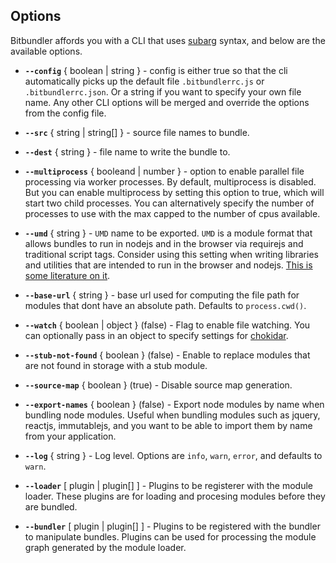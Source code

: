 ## Options

Bitbundler affords you with a CLI that uses [subarg](https://github.com/substack/subarg) syntax, and below are the available options.

- **`--config`** { boolean | string } - config is either true so that the cli automatically picks up the default file `.bitbundlerrc.js` or `.bitbundlerrc.json`. Or a string if you want to specify your own file name. Any other CLI options will be merged and override the options from the config file.

- **`--src`** { string | string[] } - source file names to bundle.

- **`--dest`** { string } - file name to write the bundle to.

- **`--multiprocess`** { booleand | number } - option to enable parallel file processing via worker processes. By default, multiprocess is disabled. But you can enable multiprocess by setting this option to true, which will start two child processes. You can alternatively specify the number of processes to use with the max capped to the number of cpus available.

- **`--umd`** { string } - `UMD` name to be exported. `UMD` is a module format that allows bundles to run in nodejs and in the browser via requirejs and traditional script tags. Consider using this setting when writing libraries and utilities that are intended to run in the browser and nodejs. [This is some literature on it](https://github.com/umdjs/umd).

- **`--base-url`** { string } - base url used for computing the file path for modules that dont have an absolute path. Defaults to `process.cwd()`.

- **`--watch`** { boolean | object } (false) - Flag to enable file watching. You can optionally pass in an object to specify settings for [chokidar](https://github.com/paulmillr/chokidar).

- **`--stub-not-found`** { boolean } (false) - Enable to replace modules that are not found in storage with a stub module.

- **`--source-map`** { boolean } (true) - Disable source map generation.

- **`--export-names`** { boolean } (false) - Export node modules by name when bundling node modules. Useful when bundling modules such as jquery, reactjs, immutablejs, and you want to be able to import them by name from your application.

- **`--log`** { string } - Log level. Options are `info`, `warn`, `error`, and defaults to `warn`.

- **`--loader`** [ plugin | plugin[] ] - Plugins to be registerer with the module loader. These plugins are for loading and procesing modules before they are bundled.

- **`--bundler`** [ plugin | plugin[] ] - Plugins to be registered with the bundler to manipulate bundles. Plugins can be used for processing the module graph generated by the module loader.
